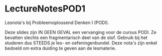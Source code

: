 # LectureNotesPOD1
Lesnota's bij Probleemoplossend Denken I (PODI).

Deze slides zijn IN GEEN GEVAL een vervanging voor de cursus PODI. Ze bevatten slechts een fragmentarisch deel van de stof. Gebruik bij het studeren dus STEEDS je les- en oefeningenbundel. Deze nota's zijn enkel bedoeld om extra duiding te geven aan de lesmaterie.
